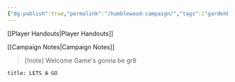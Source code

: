 ```yaml
---
{"dg-publish":true,"permalink":"/humblewood-campaign/","tags":["gardenEntry"],"noteIcon":""}
---
```


[[Player Handouts\|Player Handouts]]

[[Campaign Notes\|Campaign Notes]]


> [!note] Welcome
> Game's gonna be gr8

```ad-important
title: LETS A GO


```




